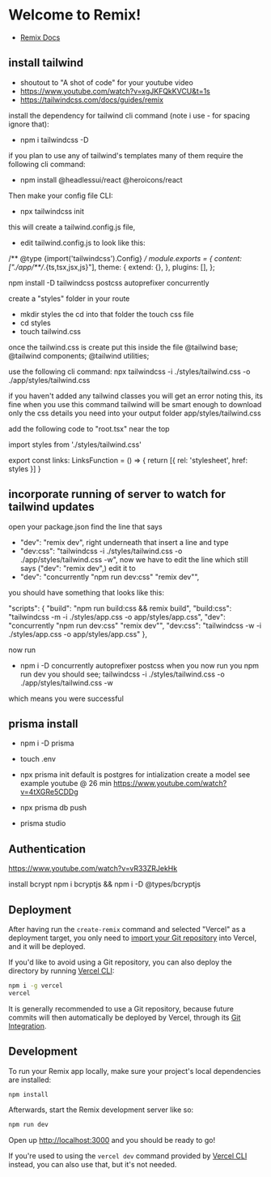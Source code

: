 # Welcome to Remix!

- [Remix Docs](https://remix.run/docs)


## install tailwind
  - shoutout to "A shot of code" for your youtube video
  - https://www.youtube.com/watch?v=xgJKFQkKVCU&t=1s
  - https://tailwindcss.com/docs/guides/remix

install the dependency for tailwind cli command (note i use - for spacing ignore that):
 - npm i tailwindcss -D

 if you plan to use any of tailwind's templates many of them require the following cli command:
 - npm install @headlessui/react @heroicons/react

 Then make your config file CLI:
 - npx tailwindcss init 

 this will create a tailwind.config.js file, 
 - edit tailwind.config.js to look like this:
  
  <!-- ------------------------------ -->
  /** @type {import('tailwindcss').Config} */
  module.exports = {
    content: ["./app/**/*.{ts,tsx,jsx,js}"],
    theme: {
      extend: {},
    },
    plugins: [],
  };


npm install -D tailwindcss postcss autoprefixer concurrently
  <!-- ------------------------------ -->
 
create a "styles" folder in your route
  - mkdir styles
  the cd into that folder the touch css file
  - cd styles
  - touch tailwind.css

once the tailwind.css is create put this inside the file
  @tailwind base;
  @tailwind components;
  @tailwind utilities;

use the following cli command:
  npx tailwindcss -i ./styles/tailwind.css -o ./app/styles/tailwind.css

if you haven't added any tailwind classes you will get an error noting this, its fine
when you use this command tailwind will be smart enough to download only the css details you need into your output folder app/styles/tailwind.css

add the following code to "root.tsx" near the top

  <!-- ------------------------------ -->
 
import styles from './styles/tailwind.css'

export const links: LinksFunction = () => {
  return [{ rel: 'stylesheet', href: styles }]
}

  <!-- ------------------------------ -->

## incorporate running of server to watch for tailwind updates
 
 open your package.json
 find the line that says
  - "dev": "remix dev",
right underneath that insert a line and type 
  - "dev:css": "tailwindcss -i ./styles/tailwind.css -o ./app/styles/tailwind.css -w",
now we have to edit the line which still says ("dev": "remix dev",) edit it to
  - "dev": "concurrently \"npm run dev:css\" \"remix dev\"",

you should have something that looks like this:

<!-- ------------------------------ -->

   "scripts": {
    "build": "npm run build:css && remix build",
    "build:css": "tailwindcss -m -i ./styles/app.css -o app/styles/app.css",
    "dev": "concurrently \"npm run dev:css\" \"remix dev\"",
    "dev:css": "tailwindcss -w -i ./styles/app.css -o app/styles/app.css"
  },
<!-- ------------------------------ -->

now run 
  - npm i -D concurrently autoprefixer postcss
 when you now run you npm run dev you should see;
  tailwindcss -i ./styles/tailwind.css -o ./app/styles/tailwind.css -w

  which means you were successful

## prisma install
- npm i -D prisma
- touch .env

- npx prisma init 
 default is postgres for intialization
 create a model see example youtube @ 26 min https://www.youtube.com/watch?v=4tXGRe5CDDg
 - npx prisma db push
 - prisma studio

## Authentication
 https://www.youtube.com/watch?v=vR33ZRJekHk
 
 install bcrypt
 npm i bcryptjs && npm i -D @types/bcryptjs
## Deployment

After having run the `create-remix` command and selected "Vercel" as a deployment target, you only need to [import your Git repository](https://vercel.com/new) into Vercel, and it will be deployed.

If you'd like to avoid using a Git repository, you can also deploy the directory by running [Vercel CLI](https://vercel.com/cli):

```sh
npm i -g vercel
vercel
```

It is generally recommended to use a Git repository, because future commits will then automatically be deployed by Vercel, through its [Git Integration](https://vercel.com/docs/concepts/git).

## Development

To run your Remix app locally, make sure your project's local dependencies are installed:

```sh
npm install
```

Afterwards, start the Remix development server like so:

```sh
npm run dev
```

Open up [http://localhost:3000](http://localhost:3000) and you should be ready to go!

If you're used to using the `vercel dev` command provided by [Vercel CLI](https://vercel.com/cli) instead, you can also use that, but it's not needed.
